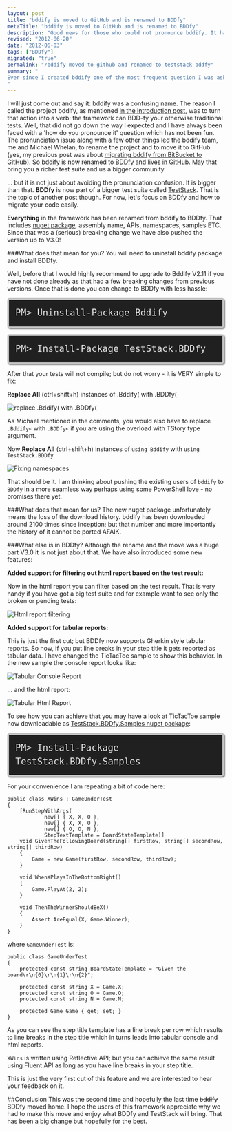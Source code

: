 ```yaml
--- 
layout: post
title: "bddify is moved to GitHub and is renamed to BDDfy"
metaTitle: "bddify is moved to GitHub and is renamed to BDDfy"
description: "Good news for those who could not pronounce bddify. It has now been renamed to BDDfy and lives in GitHub :)"
revised: "2012-06-20"
date: "2012-06-03"
tags: ["BDDfy"]
migrated: "true"
permalink: "/bddify-moved-to-github-and-renamed-to-teststack-bddfy"
summary: "
Ever since I created bddify one of the most frequent question I was asked was 'how is it pronounced?'! Good news... it has now been renamed to BDDfy - well BDDfy to be more precise
"
---
```

I will just come out and say it: bddify was a confusing name. The reason I called the project bddify, as mentioned [in the introduction post][1], was to turn that action into a verb: the framework can BDD-fy your otherwise traditional tests. Well, that did not go down the way I expected and I have always been faced with a 'how do you pronounce it' question which has not been fun. The pronunciation issue along with a few other things led the bddify team, me and Michael Whelan, to rename the project and to move it to GitHub (yes, my previous post was about [migrating bddify from BitBucket to GitHub][2]). So bddify is now renamed to [BDDfy][3] and [lives in GitHub][4]. May that bring you a richer test suite and us a bigger community.

... but it is not just about avoiding the pronunciation confusion. It is bigger than that. **BDDfy** is now part of a bigger test suite called [TestStack][5]. That is the topic of another post though. For now, let's focus on BDDfy and how to migrate your code easily.

**Everything** in the framework has been renamed from bddify to BDDfy. That includes [nuget package][6], assembly name, APIs, namespaces, samples ETC. Since that was a (serious) breaking change we have also pushed the version up to V3.0!

###What does that mean for you?
You will need to uninstall bddify package and install BDDfy.

Well, before that I would highly recommend to upgrade to Bddify V2.11 if you have not done already as that had a few breaking changes from previous versions. Once that is done you can change to BDDfy with less hassle:

<code style="background-color: #202020;border: 4px solid silver;border-radius: 5px;-moz-border-radius: 5px;-webkit-border-radius: 5px;box-shadow: 2px 2px 3px #6e6e6e;color: #E2E2E2;display: block;font: 1.5em 'andale mono', 'lucida console', monospace;line-height: 1.5em;overflow: auto;padding: 15px;
">PM&gt; Uninstall-Package Bddify
</code>

<code style="background-color: #202020;border: 4px solid silver;border-radius: 5px;-moz-border-radius: 5px;-webkit-border-radius: 5px;box-shadow: 2px 2px 3px #6e6e6e;color: #E2E2E2;display: block;font: 1.5em 'andale mono', 'lucida console', monospace;line-height: 1.5em;overflow: auto;padding: 15px;
">PM&gt; Install-Package TestStack.BDDfy
</code>

After that your tests will not compile; but do not worry - it is VERY simple to fix:

**Replace All** (ctrl+shift+h) instances of .Bddify( with .BDDfy(

![replace .Bddify( with .BDDfy(][7]

As Michael mentioned in the comments, you would also have to replace <code>.Bddify<</code> with <code>.BDDfy<</code> if you are using the overload with TStory type argument.

Now **Replace All** (ctrl+shift+h) instances of <code>using Bddify</code> with <code>using TestStack.BDDfy</code>

![Fixing namespaces][8]

That should be it. I am thinking about pushing the existing users of <code>bddify</code> to <code>BDDfy</code> in a more seamless way perhaps using some PowerShell love - no promises there yet.

###What does that mean for us?
The new nuget package unfortunately means the loss of the download history. bddify has been downloaded around 2100 times since inception; but that number and more importantly the history of it cannot be ported AFAIK.

###What else is in BDDfy?
Although the rename and the move was a huge part V3.0 it is not just about that. We have also introduced some new features:

**Added support for filtering out html report based on the test result:**

Now in the html report you can filter based on the test result. That is very handy if you have got a big test suite and for example want to see only the broken or pending tests:

![Html report filtering][9]

**Added support for tabular reports:**

This is just the first cut; but BDDfy now supports Gherkin style tabular reports. So now, if you put line breaks in your step title it gets reported as tabular data. I have changed the TicTacToe sample to show this behavior. In the new sample the console report looks like:

![Tabular Console Report][10]

... and the html report:

![Tabular Html Report][11]

To see how you can achieve that you may have a look at TicTacToe sample now downloadable as [TestStack.BDDfy.Samples nuget package][12]:

<code style="background-color: #202020;border: 4px solid silver;border-radius: 5px;-moz-border-radius: 5px;-webkit-border-radius: 5px;box-shadow: 2px 2px 3px #6e6e6e;color: #E2E2E2;display: block;font: 1.5em 'andale mono', 'lucida console', monospace;line-height: 1.5em;overflow: auto;padding: 15px;
">PM&gt; Install-Package TestStack.BDDfy.Samples
</code>

For your convenience I am repeating a bit of code here:

    public class XWins : GameUnderTest
    {
        [RunStepWithArgs(
                new[] { X, X, O },
                new[] { X, X, O },
                new[] { O, O, N },
                StepTextTemplate = BoardStateTemplate)]
        void GivenTheFollowingBoard(string[] firstRow, string[] secondRow, string[] thirdRow)
        {
            Game = new Game(firstRow, secondRow, thirdRow);
        }

        void WhenXPlaysInTheBottomRight()
        {
            Game.PlayAt(2, 2);
        }

        void ThenTheWinnerShouldBeX()
        {
            Assert.AreEqual(X, Game.Winner);
        }
    }

where <code>GameUnderTest</code> is:

    public class GameUnderTest
    {
        protected const string BoardStateTemplate = "Given the board\r\n{0}\r\n{1}\r\n{2}";
    
        protected const string X = Game.X;
        protected const string O = Game.O;
        protected const string N = Game.N;
    
        protected Game Game { get; set; }
    }

As you can see the step title template has a line break per row which results to line breaks in the step title which in turns leads into tabular console and html reports.

<code>XWins</code> is written using Reflective API; but you can achieve the same result using Fluent API as long as you have line breaks in your step title.

This is just the very first cut of this feature and we are interested to hear your feedback on it.

##Conclusion
This was the second time and hopefully the last time <strike>bddify</strike> BDDfy moved home. I hope the users of this framework appreciate why we had to make this move and enjoy what BDDfy and TestStack will bring. That has been a big change but hopefully for the best.


  [1]: /bddify-in-action/introduction
  [2]: /migrating-from-mercurial-to-git
  [3]: http://teststack.github.com/TestStack.BDDfy/
  [4]: https://github.com/TestStack/TestStack.BDDfy
  [5]: https://github.com/TestStack/
  [6]: http://nuget.org/packages/TestStack.BDDfy
  [7]: /get/BlogPictures/bddify-to-BDDfy/api-rename.JPG
  [8]: /get/BlogPictures/bddify-to-BDDfy/namespace-fix.JPG
  [9]: /get/BlogPictures/bddify-to-BDDfy/html-report-filtering.JPG
  [10]: /get/BlogPictures/bddify-to-BDDfy/console-tabular-report.JPG
  [11]: /get/BlogPictures/bddify-to-BDDfy/html-tabular-report.JPG
  [12]: http://nuget.org/packages/TestStack.BDDfy.Samples
